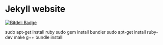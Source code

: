 # Jekyll website

[![Bitdeli Badge](https://d2weczhvl823v0.cloudfront.net/leonardok/leonardok.github.com/trend.png)](https://bitdeli.com/free "Bitdeli Badge")

sudo apt-get install ruby
sudo gem install bundler
sudo apt-get install ruby-dev make g++
bundle install
